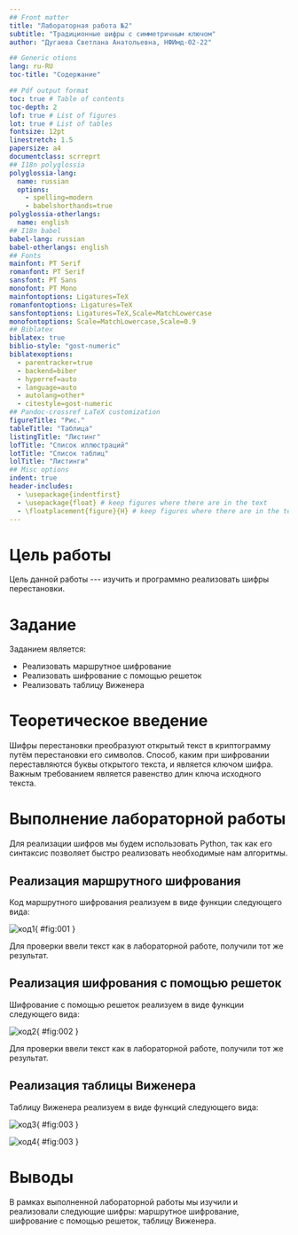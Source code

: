 ```yaml
---
## Front matter
title: "Лабораторная работа №2"
subtitle: "Традиционные шифры с симметричным ключом"
author: "Дугаева Светлана Анатольевна, НФИмд-02-22"

## Generic otions
lang: ru-RU
toc-title: "Содержание"

## Pdf output format
toc: true # Table of contents
toc-depth: 2
lof: true # List of figures
lot: true # List of tables
fontsize: 12pt
linestretch: 1.5
papersize: a4
documentclass: scrreprt
## I18n polyglossia
polyglossia-lang:
  name: russian
  options:
	- spelling=modern
	- babelshorthands=true
polyglossia-otherlangs:
  name: english
## I18n babel
babel-lang: russian
babel-otherlangs: english
## Fonts
mainfont: PT Serif
romanfont: PT Serif
sansfont: PT Sans
monofont: PT Mono
mainfontoptions: Ligatures=TeX
romanfontoptions: Ligatures=TeX
sansfontoptions: Ligatures=TeX,Scale=MatchLowercase
monofontoptions: Scale=MatchLowercase,Scale=0.9
## Biblatex
biblatex: true
biblio-style: "gost-numeric"
biblatexoptions:
  - parentracker=true
  - backend=biber
  - hyperref=auto
  - language=auto
  - autolang=other*
  - citestyle=gost-numeric
## Pandoc-crossref LaTeX customization
figureTitle: "Рис."
tableTitle: "Таблица"
listingTitle: "Листинг"
lofTitle: "Список иллюстраций"
lotTitle: "Список таблиц"
lolTitle: "Листинги"
## Misc options
indent: true
header-includes:
  - \usepackage{indentfirst}
  - \usepackage{float} # keep figures where there are in the text
  - \floatplacement{figure}{H} # keep figures where there are in the text
---
```


# Цель работы

Цель данной работы --- изучить и программно реализовать шифры перестановки.

# Задание

Заданием является:

- Реализовать маршрутное шифрование
- Реализовать шифрование с помощью решеток
- Реализовать таблицу Виженера

# Теоретическое введение

Шифры перестановки преобразуют открытый текст в криптограмму путём перестановки его символов.
Способ, каким при шифровании переставляются буквы открытого текста, и является ключом шифра.
Важным требованием является равенство длин ключа исходного текста.

# Выполнение лабораторной работы

Для реализации шифров мы будем использовать Python, так как его синтаксис позволяет быстро реализовать необходимые нам алгоритмы.

## Реализация маршрутного шифрования

Код маршрутного шифрования реализуем в виде функции следующего вида:

![код1](im/1.PNG){ #fig:001 }

Для проверки ввели текст как в лабораторной работе, получили тот же результат. 

## Реализация шифрования с помощью решеток

Шифрование с помощью решеток реализуем в виде функции следующего вида:

![код2](im/2.PNG){ #fig:002 }

Для проверки ввели текст как в лабораторной работе, получили тот же результат.

## Реализация таблицы Виженера

Таблицу Виженера реализуем в виде функций следующего вида:

![код3](im/3.PNG){ #fig:003 }

![код4](im/4.PNG){ #fig:003 }

# Выводы

В рамках выполненной лабораторной работы мы изучили и реализовали следующие шифры: маршрутное шифрование, шифрование с помощью решеток, таблицу Виженера.

